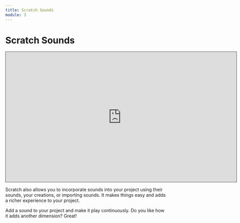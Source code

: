 ```yaml
---
title: Scratch Sounds
module: 3
---
```


# Scratch Sounds

<iframe src="https://umontana.hosted.panopto.com/Panopto/Pages/Embed.aspx?id=ddc2704b-c91c-41df-a4cf-b0f3012b9268&autoplay=false&offerviewer=true&showtitle=false&showbrand=false&captions=false&interactivity=none" height="405" width="720" style="border: 1px solid #464646;" allowfullscreen allow="autoplay" aria-label="Panopto Embedded Video Player"></iframe>

Scratch also allows you to incorporate sounds into your project using their sounds, your creations, or importing sounds.  It makes things easy and adds a richer experience to your project.

Add a sound to your project and make it play continuously.  Do you like how it adds another dimension?  Great!